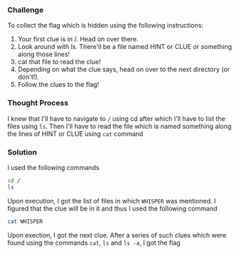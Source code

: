 ### Challenge

To collect the flag which is hidden using the following instructions:
1. Your first clue is in /. Head on over there.
2. Look around with ls. There'll be a file named HINT or CLUE or something along those lines!
3. cat that file to read the clue!
4. Depending on what the clue says, head on over to the next directory (or don't!).
5. Follow the clues to the flag!

### Thought Process

I knew that I'll have to navigate to `/` using cd after which I'll have to list the files using `ls`. Then I'll have to read the file which is named something along the lines of HINT or CLUE using `cat` command

### Solution

I used the following commands
```bash
cd /
ls 
```
Upon execution, I got the list of files in which `WHISPER` was mentioned. I figured that the clue will be in it and thus I used the following command
```bash
cat WHISPER
```
Upon exection, I got the next clue. After a series of such clues which were found using the commands `cat`, `ls` and `ls -a`, I got the flag
